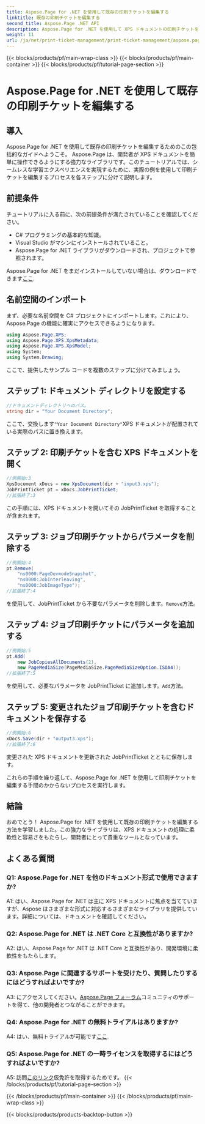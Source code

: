 ```yaml
---
title: Aspose.Page for .NET を使用して既存の印刷チケットを編集する
linktitle: 既存の印刷チケットを編集する
second_title: Aspose.Page .NET API
description: Aspose.Page for .NET を使用して XPS ドキュメントの印刷チケットを編集する方法を学びます。開発者向けのステップバイステップのガイド。ドキュメントの印刷制御を簡単に強化します。
weight: 11
url: /ja/net/print-ticket-management/print-ticket-management/aspose.page/
---
```


{{< blocks/products/pf/main-wrap-class >}}
{{< blocks/products/pf/main-container >}}
{{< blocks/products/pf/tutorial-page-section >}}

# Aspose.Page for .NET を使用して既存の印刷チケットを編集する

## 導入

Aspose.Page for .NET を使用して既存の印刷チケットを編集するためのこの包括的なガイドへようこそ。 Aspose.Page は、開発者が XPS ドキュメントを簡単に操作できるようにする強力なライブラリです。このチュートリアルでは、シームレスな学習エクスペリエンスを実現するために、実際の例を使用して印刷チケットを編集するプロセスを各ステップに分けて説明します。

## 前提条件

チュートリアルに入る前に、次の前提条件が満たされていることを確認してください。

- C# プログラミングの基本的な知識。
- Visual Studio がマシンにインストールされていること。
- Aspose.Page for .NET ライブラリがダウンロードされ、プロジェクトで参照されます。

 Aspose.Page for .NET をまだインストールしていない場合は、ダウンロードできます[ここ](https://releases.aspose.com/page/net/).

## 名前空間のインポート

まず、必要な名前空間を C# プロジェクトにインポートします。これにより、Aspose.Page の機能に確実にアクセスできるようになります。

```csharp
using Aspose.Page.XPS;
using Aspose.Page.XPS.XpsMetadata;
using Aspose.Page.XPS.XpsModel;
using System;
using System.Drawing;
```

ここで、提供したサンプル コードを複数のステップに分けてみましょう。

## ステップ 1: ドキュメント ディレクトリを設定する

```csharp
//ドキュメントディレクトリへのパス。
string dir = "Your Document Directory";
```

ここで、交換します`"Your Document Directory"`XPS ドキュメントが配置されている実際のパスに置き換えます。

## ステップ 2: 印刷チケットを含む XPS ドキュメントを開く

```csharp
//例開始:3
XpsDocument xDocs = new XpsDocument(dir + "input3.xps");
JobPrintTicket pt = xDocs.JobPrintTicket;
//拡張終了:3
```

この手順には、XPS ドキュメントを開いてその JobPrintTicket を取得することが含まれます。

## ステップ 3: ジョブ印刷チケットからパラメータを削除する

```csharp
//例開始:4
pt.Remove(
	"ns0000:PageDevmodeSnapshot",
	"ns0000:JobInterleaving",
	"ns0000:JobImageType");
//拡張終了:4
```

を使用して、JobPrintTicket から不要なパラメータを削除します。`Remove`方法。

## ステップ 4: ジョブ印刷チケットにパラメータを追加する

```csharp
//例開始:5
pt.Add(
	new JobCopiesAllDocuments(2),
	new PageMediaSize(PageMediaSize.PageMediaSizeOption.ISOA4));
//拡張終了:5
```

を使用して、必要なパラメータを JobPrintTicket に追加します。`Add`方法。

## ステップ 5: 変更されたジョブ印刷チケットを含むドキュメントを保存する

```csharp
//例開始:6
xDocs.Save(dir + "output3.xps");
//拡張終了:6
```

変更された XPS ドキュメントを更新された JobPrintTicket とともに保存します。

これらの手順を繰り返して、Aspose.Page for .NET を使用して印刷チケットを編集する手間のかからないプロセスを実行します。

## 結論

おめでとう！ Aspose.Page for .NET を使用して既存の印刷チケットを編集する方法を学習しました。この強力なライブラリは、XPS ドキュメントの処理に柔軟性と容易さをもたらし、開発者にとって貴重なツールとなっています。

## よくある質問

### Q1: Aspose.Page for .NET を他のドキュメント形式で使用できますか?

A1: はい、Aspose.Page for .NET は主に XPS ドキュメントに焦点を当てていますが、Aspose はさまざまな形式に対応するさまざまなライブラリを提供しています。詳細については、ドキュメントを確認してください。

### Q2: Aspose.Page for .NET は .NET Core と互換性がありますか?

A2: はい、Aspose.Page for .NET は .NET Core と互換性があり、開発環境に柔軟性をもたらします。

### Q3: Aspose.Page に関連するサポートを受けたり、質問したりするにはどうすればよいですか?

 A3: にアクセスしてください。[Aspose.Page フォーラム](https://forum.aspose.com/c/page/39)コミュニティのサポートを得て、他の開発者とつながることができます。

### Q4: Aspose.Page for .NET の無料トライアルはありますか?

 A4: はい、無料トライアルが可能です[ここ](https://releases.aspose.com/).

### Q5: Aspose.Page for .NET の一時ライセンスを取得するにはどうすればよいですか?

 A5: 訪問[このリンク](https://purchase.aspose.com/temporary-license/)仮免許を取得するためです。
{{< /blocks/products/pf/tutorial-page-section >}}

{{< /blocks/products/pf/main-container >}}
{{< /blocks/products/pf/main-wrap-class >}}

{{< blocks/products/products-backtop-button >}}
